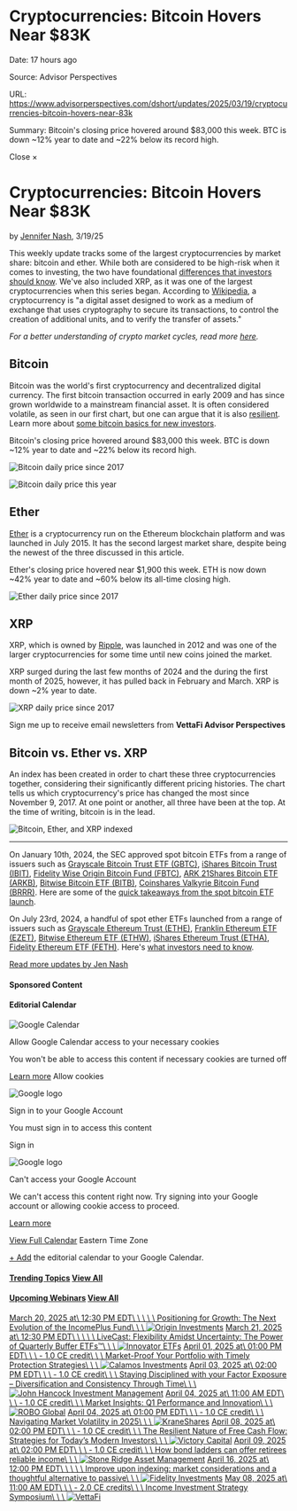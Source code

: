 # Cryptocurrencies: Bitcoin Hovers Near $83K

Date: 17 hours ago

Source: Advisor Perspectives

URL: https://www.advisorperspectives.com/dshort/updates/2025/03/19/cryptocurrencies-bitcoin-hovers-near-83k

Summary: Bitcoin's closing price hovered around $83,000 this week. BTC is down ~12% year to date and ~22% below its record high.

Close ×

# Cryptocurrencies: Bitcoin Hovers Near $83K

by [Jennifer Nash](https://www.advisorperspectives.com/search?author=Jennifer%20Nash), 3/19/25

This weekly update tracks some of the largest cryptocurrencies by market share: bitcoin and ether. While both are considered to be high-risk when it comes to investing, the two have foundational [differences that investors should know](https://www.etftrends.com/crypto-channel/bitcoin-ether-differences-etf-investors-should-know/). We've also included XRP, as it was one of the largest cryptocurrencies when this series began. According to [Wikipedia](https://en.wikipedia.org/wiki/Cryptocurrency), a cryptocurrency is "a digital asset designed to work as a medium of exchange that uses cryptography to secure its transactions, to control the creation of additional units, and to verify the transfer of assets."

_For a better understanding of crypto market cycles, read more [here](https://www.etftrends.com/crypto-channel/understanding-crypto-market-cycles/)._

## **Bitcoin**

Bitcoin was the world's first cryptocurrency and decentralized digital currency. The first bitcoin transaction occurred in early 2009 and has since grown worldwide to a mainstream financial asset. It is often considered volatile, as seen in our first chart, but one can argue that it is also [resilient](https://www.etftrends.com/crypto-channel/understanding-bitcoins-resilience/). Learn more about [some bitcoin basics for new investors](https://www.etftrends.com/crypto-channel/some-bitcoin-basics-new-investors/).

Bitcoin's closing price hovered around $83,000 this week. BTC is down ~12% year to date and ~22% below its record high.

![Bitcoin daily price since 2017](<Base64-Image-Removed>)

![Bitcoin daily price this year](<Base64-Image-Removed>)

## **Ether**

[Ether](https://ethereum.org/en/learn/) is a cryptocurrency run on the Ethereum blockchain platform and was launched in July 2015. It has the second largest market share, despite being the newest of the three discussed in this article.

Ether's closing price hovered near $1,900 this week. ETH is now down ~42% year to date and ~60% below its all-time closing high.

![Ether daily price since 2017](<Base64-Image-Removed>)

## **XRP**

XRP, which is owned by [Ripple](https://ripple.com/xrp/), was launched in 2012 and was one of the larger cryptocurrencies for some time until new coins joined the market.

XRP surged during the last few months of 2024 and the during the first month of 2025, however, it has pulled back in February and March. XRP is down ~2% year to date.

![XRP daily price since 2017](<Base64-Image-Removed>)

Sign me up to receive email newsletters from **VettaFi Advisor Perspectives**

## **Bitcoin vs. Ether vs. XRP**

An index has been created in order to chart these three cryptocurrencies together, considering their significantly different pricing histories. The chart tells us which cryptocurrency's price has changed the most since November 9, 2017. At one point or another, all three have been at the top. At the time of writing, bitcoin is in the lead.

![Bitcoin, Ether, and XRP indexed ](<Base64-Image-Removed>)

* * *

On January 10th, 2024, the SEC approved spot bitcoin ETFs from a range of issuers such as [Grayscale Bitcoin Trust ETF (GBTC)](https://etfdb.com/etf/GBTC/#etf-ticker-profile), [iShares Bitcoin Trust (IBIT)](https://etfdb.com/etf/IBIT/#etf-ticker-profile), [Fidelity Wise Origin Bitcoin Fund (FBTC)](https://etfdb.com/etf/FBTC/#etf-ticker-profile), [ARK 21Shares Bitcoin ETF (ARKB)](https://etfdb.com/etf/ARKB/#etf-ticker-profile), [Bitwise Bitcoin ETF (BITB),](https://etfdb.com/etf/BITB/#etf-ticker-profile) [Coinshares Valkyrie Bitcoin Fund (BRRR)](https://etfdb.com/etf/BRRR/#etf-ticker-profile). Here are some of the [quick takeaways from the spot bitcoin ETF launch](https://www.etftrends.com/crypto-channel/quick-takeaways-from-the-spot-bitcoin-etf-launch/).

On July 23rd, 2024, a handful of spot ether ETFs launched from a range of issuers such as [Grayscale Ethereum Trust (ETHE)](https://etfdb.com/etf/ETHE/#etf-ticker-profile), [Franklin Ethereum ETF (EZET)](https://etfdb.com/etf/EZET/#etf-ticker-profile), [Bitwise Ethereum ETF (ETHW)](https://etfdb.com/etf/ETHW/#etf-ticker-profile), [iShares Ethereum Trust (ETHA)](https://etfdb.com/etf/ETHA/#etf-ticker-profile), [Fidelity Ethereum ETF (FETH)](https://etfdb.com/etf/FETH/#etf-ticker-profile). Here's [what investors need to know](https://www.etftrends.com/everything-investors-need-know-about-9-new-spot-ether-etfs/).

[Read more updates by Jen Nash](https://www.advisorperspectives.com/dshort)

#### Sponsored Content

#### Editorial Calendar

![Google Calendar](https://ssl.gstatic.com/calendar/images/dynamiclogo_2020q4/calendar_31_2x.png)

Allow Google Calendar access to your necessary cookies

You won't be able to access this content if necessary cookies are turned off

[Learn more](https://support.google.com/drive?p=enable_storage_access) Allow cookies

![Google logo](https://www.gstatic.com/images/branding/googleg/1x/googleg_standard_color_48dp.png)

Sign in to your Google Account

You must sign in to access this content

Sign in

![Google logo](https://www.gstatic.com/images/branding/googleg/1x/googleg_standard_color_48dp.png)

Can't access your Google Account

We can't access this content right now. Try signing into your Google account or allowing cookie access to proceed.

[Learn more](https://support.google.com/drive?p=enable_storage_access)

[View Full Calendar](https://www.advisorperspectives.com/dshort/calendar) Eastern Time Zone

[\+ Add](https://calendar.google.com/calendar/b/1/r?cid=advisorperspectives.com_3ik7d827829748q47qnpi6iikk@group.calendar.google.com) the editorial calendar to your Google Calendar.


#### [Trending Topics](https://www.advisorperspectives.com/topics) [View All](https://www.advisorperspectives.com/topics)

#### [Upcoming Webinars](https://www.advisorperspectives.com/webinars) [View All](https://www.advisorperspectives.com/webinars)

[March 20, 2025 at\\
12:30 PM EDT\\
\\
\\
\\
\\
Positioning for Growth: The Next Evolution of the IncomePlus Fund\\
\\
\\
![Origin Investments](https://www.advisorperspectives.com/img/firms/logos/669ee12fbd638045248053.png)](https://www.advisorperspectives.com/webinars/2025/03/20/positioning-for-growth-the-next-evolution-of-the-incomeplus-fund?partnerref=APSidebar) [March 21, 2025 at\\
12:30 PM EDT\\
\\
\\
\\
\\
LiveCast: Flexibility Amidst Uncertainty: The Power of Quarterly Buffer ETFs™\\
\\
\\
![Innovator ETFs](https://www.advisorperspectives.com/img/firms/logos/6435964ccb732527071010.png)](https://www.advisorperspectives.com/webinars/2025/03/21/livecast-flexibility-amidst-uncertainty-the-power-of-quarterly-buffer-etfstm?partnerref=APSidebar) [April 01, 2025 at\\
01:00 PM EDT\\
\\
\\
\- 1.0 CE credit\\
\\
\\
Market-Proof Your Portfolio with Timely Protection Strategies\\
\\
\\
![Calamos Investments](https://www.advisorperspectives.com/img/firms/logos/5df00907adb89.png)](https://www.advisorperspectives.com/webinars/2025/04/01/market-proof-your-portfolio-with-timely-protection-strategies?partnerref=APSidebar) [April 03, 2025 at\\
02:00 PM EDT\\
\\
\\
\- 1.0 CE credit\\
\\
\\
Staying Disciplined with your Factor Exposure – Diversification and Consistency Through Time\\
\\
\\
![John Hancock Investment Management](https://www.advisorperspectives.com/img/firms/logos/67105a213113d431635371.png)](https://www.advisorperspectives.com/webinars/2025/04/03/staying-disciplined-with-your-factor-exposure-diversification-and-consistency-through-time?partnerref=APSidebar) [April 04, 2025 at\\
11:00 AM EDT\\
\\
\\
\- 1.0 CE credit\\
\\
\\
Market Insights: Q1 Performance and Innovation\\
\\
\\
![ROBO Global](https://www.advisorperspectives.com/img/firms/logos/673cb03da098d241213109.png)](https://www.advisorperspectives.com/webinars/2025/04/04/market-insights-q1-performance-and-innovation?partnerref=APSidebar) [April 04, 2025 at\\
01:00 PM EDT\\
\\
\\
\- 1.0 CE credit\\
\\
\\
Navigating Market Volatility in 2025\\
\\
\\
![KraneShares](https://www.advisorperspectives.com/img/firms/logos/648cb333e5508783736061.png)](https://www.advisorperspectives.com/webinars/2025/04/04/navigating-market-volatility-in-2025?partnerref=APSidebar) [April 08, 2025 at\\
02:00 PM EDT\\
\\
\\
\- 1.0 CE credit\\
\\
\\
The Resilient Nature of Free Cash Flow: Strategies for Today’s Modern Investors\\
\\
\\
![Victory Capital](https://www.advisorperspectives.com/img/firms/logos/60a3dde97f025.png)](https://www.advisorperspectives.com/webinars/2025/04/08/the-resilient-nature-of-free-cash-flow-strategies-for-todays-modern-investors?partnerref=APSidebar) [April 09, 2025 at\\
02:00 PM EDT\\
\\
\\
\- 1.0 CE credit\\
\\
\\
How bond ladders can offer retirees reliable income\\
\\
\\
![Stone Ridge Asset Management](https://www.advisorperspectives.com/img/firms/logos/67c70c26507e7962150821.png)](https://www.advisorperspectives.com/webinars/2025/04/09/how-bond-ladders-can-offer-retirees-reliable-income?partnerref=APSidebar) [April 16, 2025 at\\
12:00 PM EDT\\
\\
\\
\\
\\
Improve upon indexing: market considerations and a thoughtful alternative to passive\\
\\
\\
![Fidelity Investments](https://www.advisorperspectives.com/img/firms/logos/654928820678e615204468.png)](https://www.advisorperspectives.com/webinars/2025/04/16/improve-upon-indexing-market-considerations-and-a-thoughtful-alternative-to-passive?partnerref=APSidebar) [May 08, 2025 at\\
11:00 AM EDT\\
\\
\\
\- 2.0 CE credits\\
\\
\\
Income Investment Strategy Symposium\\
\\
\\
![VettaFi](https://www.advisorperspectives.com/img/firms/logos/62e9821f02622850029661.png)](https://www.advisorperspectives.com/webinars/2025/05/08/income-investment-strategy-symposium?partnerref=APSidebar)